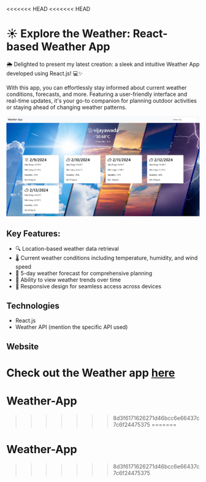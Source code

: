 <<<<<<< HEAD
<<<<<<< HEAD
# ☀️ Explore the Weather: React-based Weather App

🌦️ Delighted to present my latest creation: a sleek and intuitive Weather App developed using React.js! 💻✨

With this app, you can effortlessly stay informed about current weather conditions, forecasts, and more. Featuring a user-friendly interface and real-time updates, it's your go-to companion for planning outdoor activities or staying ahead of changing weather patterns.

![Weather App Screenshot](https://github.com/krishnateja-81/Weather-App/blob/master/weather.JPG)

## Key Features:
- 🔍 Location-based weather data retrieval
- 🌡️ Current weather conditions including temperature, humidity, and wind speed
- 🌅 5-day weather forecast for comprehensive planning
- 📅 Ability to view weather trends over time
- 📱 Responsive design for seamless access across devices

## Technologies
- React.js
- Weather API (mention the specific API used)

## Website
Check out the Weather app [here](https://kt-react-weatherapp.netlify.app/)
=======
# Weather-App
>>>>>>> 8d3f6171626271d46bcc6e66437c7c6f24475375
=======
# Weather-App
>>>>>>> 8d3f6171626271d46bcc6e66437c7c6f24475375
